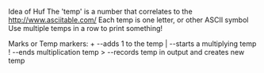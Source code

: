 Idea of Huf
    The 'temp' is a number that correlates to the http://www.asciitable.com/
    Each temp is one letter, or other ASCII symbol
    Use multiple temps in a row to print something!

Marks or Temp markers:
    +   --adds 1 to the temp
    |   --starts a multiplying temp
    !   --ends multiplication temp
    >   --records temp in output and creates new temp
    

   
